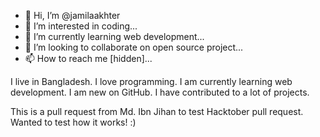 - 👋 Hi, I’m @jamilaakhter
- 👀 I’m interested in coding...
- 🌱 I’m currently learning web development...
- 💞️ I’m looking to collaborate on open source project...
- 📫 How to reach me [hidden]...

I live in Bangladesh. I love programming. I am currently learning web development.
I am new on GitHub. I have contributed to a lot of projects.

This is a pull request from Md. Ibn Jihan to test Hacktober pull request.
Wanted to test how it works! :)

<!---
jamilaakhter/jamilaakhter is a ✨ special ✨ repository because its `README.md` (this file) appears on your GitHub profile.
You can click the Preview link to take a look at your changes.
--->
